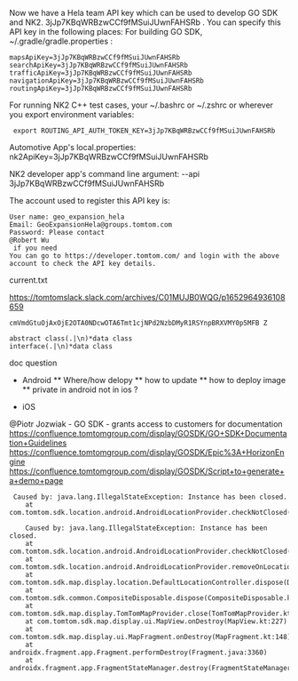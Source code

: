 Now we have a Hela team API key which can be used to develop GO SDK and NK2. 3jJp7KBqWRBzwCCf9fMSuiJUwnFAHSRb .
You can specify this API key in the following places:
For building GO SDK, ~/.gradle/gradle.properties :

```
mapsApiKey=3jJp7KBqWRBzwCCf9fMSuiJUwnFAHSRb
searchApiKey=3jJp7KBqWRBzwCCf9fMSuiJUwnFAHSRb
trafficApiKey=3jJp7KBqWRBzwCCf9fMSuiJUwnFAHSRb
navigationApiKey=3jJp7KBqWRBzwCCf9fMSuiJUwnFAHSRb
routingApiKey=3jJp7KBqWRBzwCCf9fMSuiJUwnFAHSRb
```

For running NK2 C++ test cases, your ~/.bashrc or ~/.zshrc or wherever you export environment variables:
```
 export ROUTING_API_AUTH_TOKEN_KEY=3jJp7KBqWRBzwCCf9fMSuiJUwnFAHSRb
```
Automotive App's local.properties: nk2ApiKey=3jJp7KBqWRBzwCCf9fMSuiJUwnFAHSRb

NK2 developer app's command line argument: --api 3jJp7KBqWRBzwCCf9fMSuiJUwnFAHSRb

The account used to register this API key is:
```
User name: geo_expansion_hela
Email: GeoExpansionHela@groups.tomtom.com
Password: Please contact 
@Robert Wu
 if you need
You can go to https://developer.tomtom.com/ and login with the above account to check the API key details.
```


current.txt

https://tomtomslack.slack.com/archives/C01MUJB0WQG/p1652964936108659

```
cmVmdGtuOjAxOjE2OTA0NDcwOTA6Tmt1cjNPd2NzbDMyR1RSYnpBRXVMY0p5MFB Z
```

```
abstract class(.|\n)*data class
interface(.|\n)*data class
```

doc question
* Android
** Where/how delopy
** how to update
** how to deploy image
** private in android not in ios ?

* iOS

@Piotr Jozwiak - GO SDK - grants access to customers for documentation
https://confluence.tomtomgroup.com/display/GOSDK/GO+SDK+Documentation+Guidelines
https://confluence.tomtomgroup.com/display/GOSDK/Epic%3A+HorizonEngine
https://confluence.tomtomgroup.com/display/GOSDK/Script+to+generate+a+demo+page

     Caused by: java.lang.IllegalStateException: Instance has been closed.
        at com.tomtom.sdk.location.android.AndroidLocationProvider.checkNotClosed(AndroidLocationProvider.kt:229)

        Caused by: java.lang.IllegalStateException: Instance has been closed.
        at com.tomtom.sdk.location.android.AndroidLocationProvider.checkNotClosed(AndroidLocationProvider.kt:229)
        at com.tomtom.sdk.location.android.AndroidLocationProvider.removeOnLocationUpdateListener(AndroidLocationProvider.kt:187)
        at com.tomtom.sdk.map.display.location.DefaultLocationController.dispose(DefaultLocationController.kt:100)
        at com.tomtom.sdk.common.CompositeDisposable.dispose(CompositeDisposable.kt:48)
        at com.tomtom.sdk.map.display.TomTomMapProvider.close(TomTomMapProvider.kt:262)
        at com.tomtom.sdk.map.display.ui.MapView.onDestroy(MapView.kt:227)
        at com.tomtom.sdk.map.display.ui.MapFragment.onDestroy(MapFragment.kt:148)
        at androidx.fragment.app.Fragment.performDestroy(Fragment.java:3360)
        at androidx.fragment.app.FragmentStateManager.destroy(FragmentStateManager.java:781)